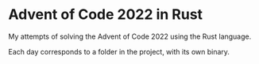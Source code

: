 # Advent of Code 2022 in Rust

My attempts of solving the Advent of Code 2022 using the Rust language.

Each day corresponds to a folder in the project, with its own binary.
